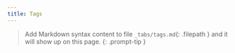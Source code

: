 ```yaml
---
title: Tags
---
```


> Add Markdown syntax content to file `_tabs/tags.md`{: .filepath } and it will show up on this page.
{: .prompt-tip }
